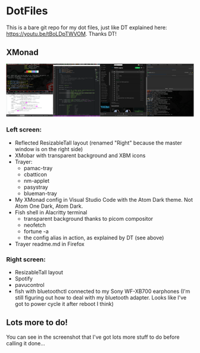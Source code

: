 # DotFiles

This is a bare git repo for my dot files, just like DT explained here: https://youtu.be/tBoLDpTWVOM. Thanks DT!


## XMonad

![screenshot](Images/xmonad.png)

### Left screen:
  - Reflected ResizableTall layout (renamed "Right" because the master window is on the right side)
  - XMobar with transparent background and XBM icons
  - Trayer:
    * pamac-tray
    * cbatticon
    * nm-applet
    * pasystray
    * blueman-tray
  - My XMonad config in Visual Studio Code with the Atom Dark theme. Not Atom One Dark, Atom Dark.
  - Fish shell in Alacritty terminal
    * transparent background thanks to picom compositor
    * neofetch
    * fortune -a
    * the config alias in action, as explained by DT (see above)
  - Trayer readme.md in Firefox
  
### Right screen:
  - ResizableTall layout
  - Spotify
  - pavucontrol
  - fish with bluetoothctl connected to my Sony WF-XB700 earphones (I'm still figuring out how to deal with my bluetooth adapter. Looks like I've got to power cycle it after reboot I think)


## Lots more to do!

You can see in the screenshot that I've got lots more stuff to do before calling it done...
